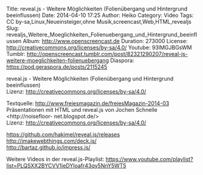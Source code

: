 Title: reveal.js - Weitere Möglichkeiten (Folienübergang und Hintergrund beeinflussen)
Date: 2014-04-10 17:25
Author: Heiko
Category: Video
Tags: CC by-sa,Linux,Neueinsteiger,ohne Musik,screencast,Web,HTML,revealjs
Slug: revealjs_Weitere_Moeglichkeiten_Folienuebergang_und_Hintergrund_beeinflussen
Album: http://www.openscreencast.de
Duration: 273000
License: http://creativecommons.org/licenses/by-sa/4.0/
Youtube: 93lMGJBGsWM
Tumblr: http://openscreencast.tumblr.com/post/82321290207/reveal-js-weitere-moeglichkeiten-folienuebergang
Diaspora: https://pod.geraspora.de/posts/2115245

reveal.js - Weitere Möglichkeiten (Folienübergang und Hintergrund
beeinflussen)  
Lizenz: <http://creativecommons.org/licenses/by-sa/4.0/>  
  
Textquelle: <http://www.freiesmagazin.de/freiesMagazin-2014-03>  
Präsentationen mit HTML und reveal.js von Jochen Schnelle <http://noisefloor-
net.blogspot.de/>  
Lizenz: <http://creativecommons.org/licenses/by-sa/4.0/>  
  
<https://github.com/hakimel/reveal.js/releases>  
<http://imakewebthings.com/deck.js/>  
<http://bartaz.github.io/impress.js/>  
  
Weitere Videos in der reveal.js-Playlist:
<https://www.youtube.com/playlist?list=PLQSXX2BYCVV1ieDYloafr43qy5NnY5WT5>  
  

